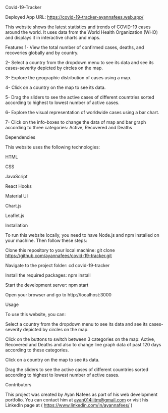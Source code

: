 Covid-19-Tracker

Deployed App URL: https://covid-19-tracker-ayannafees.web.app/

This website shows the latest statistics and trends of COVID-19 cases around the world. It uses data from the World Health Organization (WHO) and displays it in interactive charts and maps.

Features
1- View the total number of confirmed cases, deaths, and recoveries globally and by country.

2- Select a country from the dropdown menu to see its data and see its cases-severity depicted by circles on the map.

3- Explore the geographic distribution of cases using a map.

4- Click on a country on the map to see its data.

5- Drag the sliders to see the active cases of different coumtries sorted according to highest to lowest number of active cases.

6- Explore the visual representation of worldwide cases using a bar chart.

7- Click on the info-boxes to change the data of map and bar graph according to three categories: Active, Recovered and Deaths
 

Dependencies

This website uses the following technologies:

HTML

CSS

JavaScript

React Hooks

Material UI

Chart.js

Leaflet.js


Installation

To run this website locally, you need to have Node.js and npm installed on your machine. Then follow these steps:

Clone this repository to your local machine: git clone https://github.com/ayannafees/covid-19-tracker.git

Navigate to the project folder: cd covid-19-tracker

Install the required packages: npm install

Start the development server: npm start

Open your browser and go to http://localhost:3000

Usage

To use this website, you can:

Select a country from the dropdown menu to see its data and see its cases-severity depicted by circles on the map.

Click on the buttons to switch between 3 categories on the map: Active, Recovered and Deaths and also to change line graph data of past 120 days according to 
these categories.

Click on a country on the map to see its data.

Drag the sliders to see the active cases of different coumtries sorted according to highest to lowest number of active cases.


Contributors

This project was created by Ayan Nafees as part of his web development portfolio. You can contact him at ayan014iiitm@gmail.com or visit his LinkedIn page at ( https://www.linkedin.com/in/ayannafees/ )
